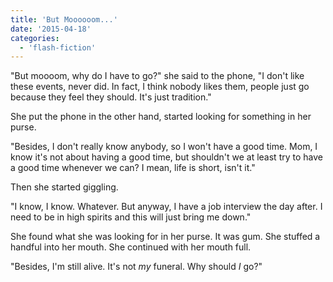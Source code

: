 ```yaml
---
title: 'But Moooooom...'
date: '2015-04-18'
categories:
  - 'flash-fiction'
---
```


"But moooom, why do I have to go?" she said to the phone, "I don't like these
events, never did. In fact, I think nobody likes them, people just go because
they feel they should. It's just tradition."

<!-- truncate -->

She put the phone in the other hand, started looking for something in her purse.

"Besides, I don't really know anybody, so I won't have a good time. Mom, I know
it's not about having a good time, but shouldn't we at least try to have a good
time whenever we can? I mean, life is short, isn't it."

Then she started giggling.

"I know, I know. Whatever. But anyway, I have a job interview the day after. I
need to be in high spirits and this will just bring me down."

She found what she was looking for in her purse. It was gum. She stuffed a
handful into her mouth. She continued with her mouth full.

"Besides, I'm still alive. It's not *my* funeral. Why should _I_ go?"
